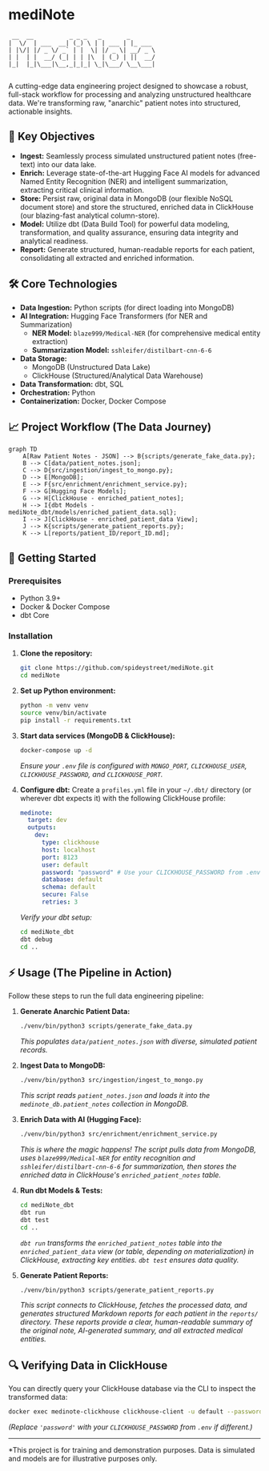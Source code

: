 # mediNote

```
 __  __          _ _ _   _       _       
|  \/  | ___  __| (_) \ | | ___ | |_ ___ 
| |\/| |/ _ \/ _` | |  \| |/ _ \| __/ _ \
| |  | |  __/ (_| | | |\  | (_) | ||  __/
|_|  |_|\___|\__,_|_|_| \_|\___/ \__\___|
                                         
```

A cutting-edge data engineering project designed to showcase a robust, full-stack workflow for processing and analyzing unstructured healthcare data. We're transforming raw, "anarchic" patient notes into structured, actionable insights.

## 🚀 Key Objectives

-   **Ingest:** Seamlessly process simulated unstructured patient notes (free-text) into our data lake.
-   **Enrich:** Leverage state-of-the-art Hugging Face AI models for advanced Named Entity Recognition (NER) and intelligent summarization, extracting critical clinical information.
-   **Store:** Persist raw, original data in MongoDB (our flexible NoSQL document store) and store the structured, enriched data in ClickHouse (our blazing-fast analytical column-store).
-   **Model:** Utilize dbt (Data Build Tool) for powerful data modeling, transformation, and quality assurance, ensuring data integrity and analytical readiness.
-   **Report:** Generate structured, human-readable reports for each patient, consolidating all extracted and enriched information.

## 🛠️ Core Technologies

-   **Data Ingestion:** Python scripts (for direct loading into MongoDB)
-   **AI Integration:** Hugging Face Transformers (for NER and Summarization)
    -   **NER Model:** `blaze999/Medical-NER` (for comprehensive medical entity extraction)
    -   **Summarization Model:** `sshleifer/distilbart-cnn-6-6`
-   **Data Storage:**
    -   MongoDB (Unstructured Data Lake)
    -   ClickHouse (Structured/Analytical Data Warehouse)
-   **Data Transformation:** dbt, SQL
-   **Orchestration:** Python
-   **Containerization:** Docker, Docker Compose

## 📈 Project Workflow (The Data Journey)

```mermaid
graph TD
    A[Raw Patient Notes - JSON] --> B{scripts/generate_fake_data.py};
    B --> C[data/patient_notes.json];
    C --> D{src/ingestion/ingest_to_mongo.py};
    D --> E[MongoDB];
    E --> F{src/enrichment/enrichment_service.py};
    F --> G[Hugging Face Models];
    G --> H[ClickHouse - enriched_patient_notes];
    H --> I{dbt Models - mediNote_dbt/models/enriched_patient_data.sql};
    I --> J[ClickHouse - enriched_patient_data View];
    J --> K{scripts/generate_patient_reports.py};
    K --> L[reports/patient_ID/report_ID.md];
```

## 🚀 Getting Started

### Prerequisites

-   Python 3.9+
-   Docker & Docker Compose
-   dbt Core

### Installation

1.  **Clone the repository:**
    ```bash
    git clone https://github.com/spideystreet/mediNote.git
    cd mediNote
    ```

2.  **Set up Python environment:**
    ```bash
    python -m venv venv
    source venv/bin/activate
    pip install -r requirements.txt
    ```

3.  **Start data services (MongoDB & ClickHouse):**
    ```bash
    docker-compose up -d
    ```
    *Ensure your `.env` file is configured with `MONGO_PORT`, `CLICKHOUSE_USER`, `CLICKHOUSE_PASSWORD`, and `CLICKHOUSE_PORT`.*

4.  **Configure dbt:**
    Create a `profiles.yml` file in your `~/.dbt/` directory (or wherever dbt expects it) with the following ClickHouse profile:

    ```yaml
    medinote:
      target: dev
      outputs:
        dev:
          type: clickhouse
          host: localhost
          port: 8123
          user: default
          password: "password" # Use your CLICKHOUSE_PASSWORD from .env
          database: default
          schema: default
          secure: False
          retries: 3
    ```
    *Verify your dbt setup:*
    ```bash
    cd mediNote_dbt
    dbt debug
    cd ..
    ```

## ⚡ Usage (The Pipeline in Action)

Follow these steps to run the full data engineering pipeline:

1.  **Generate Anarchic Patient Data:**
    ```bash
    ./venv/bin/python3 scripts/generate_fake_data.py
    ```
    *This populates `data/patient_notes.json` with diverse, simulated patient records.*

2.  **Ingest Data to MongoDB:**
    ```bash
    ./venv/bin/python3 src/ingestion/ingest_to_mongo.py
    ```
    *This script reads `patient_notes.json` and loads it into the `medinote_db.patient_notes` collection in MongoDB.*

3.  **Enrich Data with AI (Hugging Face):**
    ```bash
    ./venv/bin/python3 src/enrichment/enrichment_service.py
    ```
    *This is where the magic happens! The script pulls data from MongoDB, uses `blaze999/Medical-NER` for entity recognition and `sshleifer/distilbart-cnn-6-6` for summarization, then stores the enriched data in ClickHouse's `enriched_patient_notes` table.*

4.  **Run dbt Models & Tests:**
    ```bash
    cd mediNote_dbt
    dbt run
    dbt test
    cd ..
    ```
    *`dbt run` transforms the `enriched_patient_notes` table into the `enriched_patient_data` view (or table, depending on materialization) in ClickHouse, extracting key entities. `dbt test` ensures data quality.*

5.  **Generate Patient Reports:**
    ```bash
    ./venv/bin/python3 scripts/generate_patient_reports.py
    ```
    *This script connects to ClickHouse, fetches the processed data, and generates structured Markdown reports for each patient in the `reports/` directory. These reports provide a clear, human-readable summary of the original note, AI-generated summary, and all extracted medical entities.*

## 🔍 Verifying Data in ClickHouse

You can directly query your ClickHouse database via the CLI to inspect the transformed data:

```bash
docker exec medinote-clickhouse clickhouse-client -u default --password 'password' --query "SELECT patient_id, summary, first_entity_group, first_entity_word, ner_entities FROM default.enriched_patient_data LIMIT 5;"
```
*(Replace `'password'` with your `CLICKHOUSE_PASSWORD` from `.env` if different.)*

---
*This project is for training and demonstration purposes. Data is simulated and models are for illustrative purposes only.
